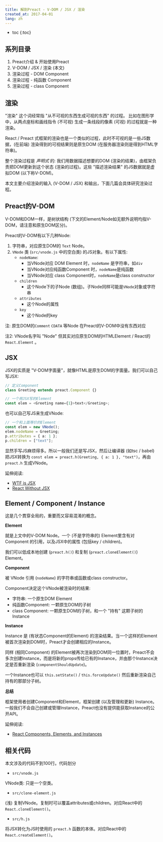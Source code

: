 ```yaml
---
title: 解剖Preact - V-DOM / JSX / 渲染
created_at: 2017-04-01
lang: zh
---
```


- toc
{:toc}

## 系列目录

1. Preact介绍 & 开始使用Preact
2. V-DOM / JSX / 渲染 (本文)
3. 渲染过程 - DOM Component
4. 渲染过程 - 纯函数 Component
5. 渲染过程 - class Component

## 渲染

"渲染" 这个词经常指 "从不可视的东西生成可视的东西" 的过程。
比如在图形学中，从两点座标和画线指令 (不可视) 生成一条线段的像素 (可视) 的过程就是一种渲染。

React / Preact 式框架的渲染也是一个类似的过程，此时不可视的是一些JS数据，(在前端) 渲染得到的可视结果则是原生DOM (在服务器渲染则是得到HTML字符串)。

整个渲染过程是 *声明式* 的: 我们用数据描述想要的DOM (渲染的结果)，由框架负责把DOM更新到这个状态 (渲染的过程)。这些 "描述渲染结果" 的JS数据就是虚拟DOM (以下称V-DOM)。

本文主要介绍渲染的输入 (V-DOM / JSX) 和输出，下面几篇会具体研究渲染过程。

## Preact的V-DOM

V-DOM和DOM一样，是树状结构 (下文的Element/Node如无额外说明均指V-DOM，请注意和原生DOM区分)。

Preact的V-DOM有以下几种Node:

1. 字符串，对应原生DOM的 `Text` Node。
2. `VNode` 类 (`src/vnode.js` 中的空白类) 的JS对象。有以下属性:
    - `nodeName`:
        - 当VNode对应 DOM Element 时，`nodeName` 是字符串，如`div`
        - 当VNode对应纯函数Component 时，`nodeName`是纯函数
        - 当VNode对应 class Component时，`nodeName`是class constructor
    - `children`
        - 这个Node下的子Node (数组)。子Node同样可能是`VNode`对象或字符串
    - `attributes`
        - 这个Node的属性
    - `key`
        - 这个Node的key

注: 原生DOM的`Comment` `CDATA` 等Node 在Preact的V-DOM中没有东西对应

注2: VNode名字叫 "Node" 但其实对应原生DOM的HTMLElement / React的 `React.Element` 。

## JSX

JSX的实质是 "V-DOM字面量"，就像HTML是原生DOM的字面量。我们可以自己写JSX:

```ts
// 定义Component
class Greeting extends preact.Component {}

// 一个用JSX写的Element
const elem = <Greeting name={1}>text</Greeting>;
```

也可以自己写JS来生成VNode:

```ts
// 一个和上面等价的Element
const elem = new VNode();
elem.nodeName = Greeting;
p.attributes = { a: 1 };
p.children = ["text"];
```

显然手写JS麻烦得多。所以一般我们还是写JSX，然后让编译器 (如tsc / babel) 把JSX转换为 `const elem = preact.h(Greeting, { a: 1 }, "text")`，再由 `preact.h` 生成VNode。

延伸阅读:

- [WTF is JSX](jasonformat.com/wtf-is-jsx)
- [React Without JSX](https://facebook.github.io/react/docs/react-without-jsx.html)

## Element / Component / Instance

这是几个貫穿全局的，重要而又容易混淆的概念。

**Element**

就是上文中的V-DOM Node。一个 (不是字符串的) Element里含有对 Component 的引用，以及JSX中的属性 (包括key / children)。

我们可以低成本地创建 (`preact.h()`) 和复制 (`preact.cloneElement()`) Element。

**Component**

被 VNode 引用 (`nodeName`) 的字符串或函数或class constructor。

Component决定这个VNode被渲染时的结果:

- 字符串: 一个原生DOM Element
- 纯函数Component: 一颗原生DOM的子树
- class Component: 一颗原生DOM的子树，和一个 "持有" 这颗子树的Instance

**Instance**

Instance 是 (有状态Component的Element) 的渲染结果。当一个这样的Element被首次渲染到DOM时，Preact才会创建相应的Instance。

同样 (相同Component) 的Element被再次渲染到DOM同一位置时，Preact不会多次创建Instance，而是将新的props传给已有的Instance，并由那个Instance决定是否重新渲染 (`componentShouldUpdate`)。

一个Instance也可以 `this.setState()` / `this.forceUpdate()` 然后重新渲染自己持有的那部分子树。

**总结**

框架使用者创建Component和Element，框架创建 (以及管理和更新) Instance。一般我们不会自己创建或管理Instance，Preact也没有提供能获取Instance的公开API<!-- FIXME: ref? -->。

延伸阅读:

- [React Components, Elements, and Instances](https://facebook.github.io/react/blog/2015/12/18/react-components-elements-and-instances.html)

## 相关代码

本文涉及的代码不到100行。代码划分

<!-- FIXME: 加上有注释的代码。-->
<!-- FIXME: 加上到代码划分的链接 -->

- `src/vnode.js`

VNode类: 只是一个空类。

- `src/clone-element.js`

(浅) 复制VNode。复制时可以覆盖attributes或children。对应React中的`React.cloneElement()`。

- `src/h.js`

将JSX转化为JS时使用的 `preact.h` 函数的本体。对应React中的`React.createElement()`。
